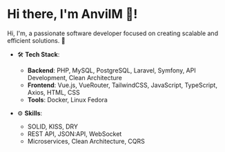 # Hi there, I'm AnvilM 👋!

Hi, I'm, a passionate software developer focused on creating scalable and efficient solutions. 🚀

- 🛠️ **Tech Stack**:
    - **Backend**: PHP, MySQL, PostgreSQL, Laravel, Symfony, API Development, Clean Architecture
    - **Frontend**: Vue.js, VueRouter, TailwindCSS, JavaScript, TypeScript, Axios, HTML, CSS
    - **Tools**: Docker, Linux Fedora

- ⚙️ **Skills**:
    - SOLID, KISS, DRY
    - REST API, JSON:API, WebSocket
    - Microservices, Clean Architecture, CQRS
